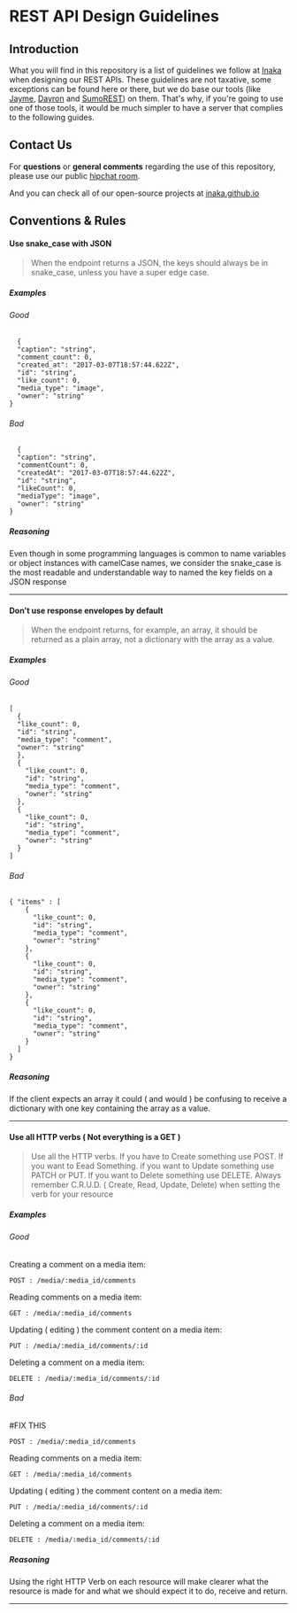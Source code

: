 # REST API Design Guidelines

## Introduction
What you will find in this repository is a list of guidelines we follow at [Inaka](http://inaka.net) when designing our REST APIs.
These guidelines are not taxative, some exceptions can be found here or there, but we do base our tools (like [Jayme](http://github.com/inaka/Jayme), [Dayron](http://github.com/inaka/Dayron) and [SumoREST](http://github.com/inaka/sumo_rest)) on them. That's why, if you're going to use one of those tools, it would be much simpler to have a server that complies to the following guides.

## Contact Us

For **questions** or **general comments** regarding the use of this repository, please use our public
[hipchat room](http://inaka.net/hipchat).

And you can check all of our open-source projects at [inaka.github.io](http://inaka.github.io)



## Conventions & Rules

#### Use snake_case with JSON
> When the endpoint returns a JSON, the keys should always be in snake_case, unless you have a super edge case.


##### Examples
###### Good

      {
      "caption": "string",
      "comment_count": 0,
      "created_at": "2017-03-07T18:57:44.622Z",
      "id": "string",
      "like_count": 0,
      "media_type": "image",
      "owner": "string"
    }

###### Bad

      {
      "caption": "string",
      "commentCount": 0,
      "createdAt": "2017-03-07T18:57:44.622Z",
      "id": "string",
      "likeCount": 0,
      "mediaType": "image",
      "owner": "string"
    }

##### Reasoning
Even though in some programming languages is common to name variables or object instances with camelCase names, we consider the snake_case is the most readable and understandable way to named the key fields on a JSON response

---

#### Don't use response envelopes by default
> When the endpoint returns, for example, an array, it should be returned as a plain array, not a dictionary with the array as a value.


##### Examples
###### Good

    [
      {
      "like_count": 0,
      "id": "string",
      "media_type": "comment",
      "owner": "string"
      },
      {
        "like_count": 0,
        "id": "string",
        "media_type": "comment",
        "owner": "string"
      },
      {
        "like_count": 0,
        "id": "string",
        "media_type": "comment",
        "owner": "string"
      }
    ]

###### Bad

    { "items" : [
        {
          "like_count": 0,
          "id": "string",
          "media_type": "comment",
          "owner": "string"
        },
        {
          "like_count": 0,
          "id": "string",
          "media_type": "comment",
          "owner": "string"
        },
        {
          "like_count": 0,
          "id": "string",
          "media_type": "comment",
          "owner": "string"
        }
      ]
    }

##### Reasoning
If the client expects an array it could ( and would ) be confusing to receive a dictionary with one key containing the array as a value. 

---

#### Use all HTTP verbs ( Not everything is a GET )
> Use all the HTTP verbs. If you have to Create something use POST. If you want to Eead Something. if you want to Update something use PATCH or PUT. If you want to Delete something use DELETE. Always remember C.R.U.D. ( Create, Read, Update, Delete) when setting the verb for your resource


##### Examples
###### Good


Creating a comment on a media item: 
```
POST : /media/:media_id/comments 
```
Reading comments on a media item:
```
GET : /media/:media_id/comments 
```
Updating ( editing ) the comment content on a media item:
```
PUT : /media/:media_id/comments/:id
```
Deleting a comment on a media item:
```
DELETE : /media/:media_id/comments/:id
```

###### Bad
#FIX THIS
```
POST : /media/:media_id/comments 
```
Reading comments on a media item:
```
GET : /media/:media_id/comments 
```
Updating ( editing ) the comment content on a media item:
```
PUT : /media/:media_id/comments/:id
```
Deleting a comment on a media item:
```
DELETE : /media/:media_id/comments/:id
```

##### Reasoning
Using the right HTTP Verb on each resource will make clearer what the resource is made for and what we should expect it to do, receive and return. 

***